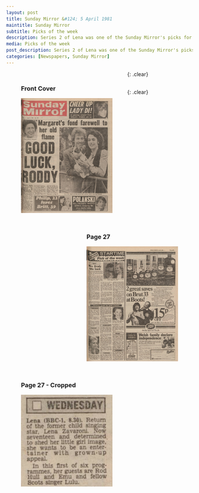 ```yaml
---
layout: post
title: Sunday Mirror &#124; 5 April 1981
maintitle: Sunday Mirror
subtitle: Picks of the week
description: Series 2 of Lena was one of the Sunday Mirror's picks for Wednesday.
media: Picks of the week
post_description: Series 2 of Lena was one of the Sunday Mirror's picks for Wednesday.
categories: [Newspapers, Sunday Mirror]
---
```


<figure class="fig1">
<figcaption>
<h3 id="front-cover">Front Cover</h3>
</figcaption>
<a href="/assets/images/sunday-mirror/1981-04-05-sunday-mirror-front-cover.png"><img src="/assets/images/sunday-mirror/1981-04-05-sunday-mirror-front-cover.png" class="full-width zoom-in"></a>
</figure>

<figure class="fig2">
<figcaption>
<h3 id="page-27">Page 27</h3>
</figcaption>
<a href="/assets/images/sunday-mirror/1981-04-05-sunday-mirror-page-27.png"><img src="/assets/images/sunday-mirror/1981-04-05-sunday-mirror-page-27.png" class="full-width zoom-in"></a>
</figure>

{: .clear}

<figure class="fig1">
<figcaption>
<h3 id="page-27-cropped">Page 27 - Cropped</h3>
</figcaption>
<a href="/assets/images/sunday-mirror/1981-04-05-sunday-mirror-page-27-cropped.png"><img src="/assets/images/sunday-mirror/1981-04-05-sunday-mirror-page-27-cropped.png" class="full-width zoom-in"></a>
</figure>

<br />{: .clear}

<style>
.fig1 {float:left; width:49%;}

.fig2 {float:right; width:49%;}

figcaption {float:left; width:100%;}

@media only screen and (max-width: 300px) {
.fig1, .fig2 {float:left; width:100%;}
figcaption {float:left; width:100%; margin-bottom: 10px;}
}
</style>

